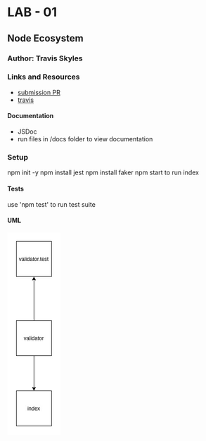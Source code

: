 # LAB - 01

## Node Ecosystem

### Author: Travis Skyles

### Links and Resources

- [submission PR](https://github.com/tskyles-401-advanced-javascript/401-lab-01/pull/1/)
- [travis](https://travis-ci.com/tskyles-401-advanced-javascript/401-lab-01)

#### Documentation

- JSDoc 
- run files in /docs folder to view documentation

### Setup

npm init -y
npm install jest
npm install faker
npm start to run index

#### Tests

use 'npm test' to run test suite

#### UML

![](./assets/lab01.jpg)

